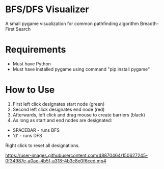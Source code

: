 # BFS/DFS Visualizer 
A small pygame visualization for common pathfinding algorithm Breadth-First Search 

# Requirements 
- Must have Python 
- Must have installed pygame using command "pip install pygame" 

# How to Use 
1) First left click designates start node (green) 
2) Second left click designates end node (red) 
3) Afterwards, left click and drag mouse to create barriers (black) 
4) As long as start and end nodes are designated: 
  - SPACEBAR - runs BFS 
  - 'd' - runs DFS 
  
Right click to reset all designations. 


https://user-images.githubusercontent.com/48870464/150627245-0f34987e-a0ae-4b5f-a318-4b3c8e0f6ced.mp4

